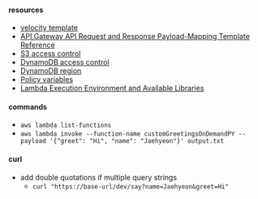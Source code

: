 #### resources
* [velocity template](https://velocity.apache.org/)
* [API Gateway API Request and Response Payload-Mapping Template Reference](http://docs.aws.amazon.com/apigateway/latest/developerguide/api-gateway-mapping-template-reference.html)
* [S3 access control](http://docs.aws.amazon.com/AmazonS3/latest/dev/s3-access-control.html)
* [DynamoDB access control](http://docs.aws.amazon.com/amazondynamodb/latest/developerguide/authentication-and-access-control.html)
* [DynamoDB region](http://docs.aws.amazon.com/general/latest/gr/rande.html#ddb_region)
* [Policy variables](http://docs.aws.amazon.com/IAM/latest/UserGuide/reference_policies_variables.html)
* [Lambda Execution Environment and Available Libraries](http://docs.aws.amazon.com/lambda/latest/dg/current-supported-versions.html)

#### commands
* `aws lambda list-functions`
* `aws lambda invoke --function-name customGreetingsOnDemandPY --payload '{"greet": "Hi", "name": "Jaehyeon"}' output.txt`

#### curl
* add double quotations if multiple query strings
    * `curl "https://base-url/dev/say?name=Jaehyeon&greet=Hi"`

